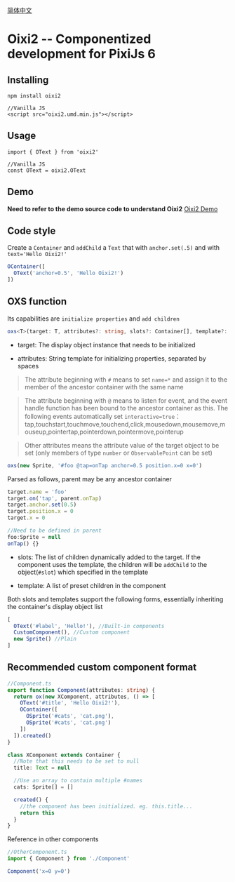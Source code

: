 [简体中文](https://github.com/WLDragon/oixi2/blob/main/README_cn.md)

# Oixi2 -- Componentized development for PixiJs 6

## Installing

```
npm install oixi2

//Vanilla JS
<script src="oixi2.umd.min.js"></script>
```

## Usage
``` 
import { OText } from 'oixi2'

//Vanilla JS
const OText = oixi2.OText
```

## Demo

**Need to refer to the demo source code to understand Oixi2** [Oixi2 Demo](https://github.com/WLDragon/oixi2_demo)

## Code style

Create a `Container` and `addChild` a `Text` that with `anchor.set(.5)` and  with `text='Hello Oixi2!'`

``` ts
OContainer([
  OText('anchor=0.5', 'Hello Oixi2!')
])
```

## OXS function

Its capabilities are `initialize properties` and `add children`

``` ts
oxs<T>(target: T, attributes?: string, slots?: Container[], template?: () => Container[]): T
```

- target: The display object instance that needs to be initialized

- attributes: String template for initializing properties, separated by spaces

> The attribute beginning with `#` means to set `name=*` and assign it to the member of the ancestor container with the same name

> The attribute beginning with `@` means to listen for event, and the event handle function has been bound to the ancestor container as this. 
>The following events automatically set `interactive=true`：tap,touchstart,touchmove,touchend,click,mousedown,mousemove,mouseup,pointertap,pointerdown,pointermove,pointerup

> Other attributes means the attribute value of the target object to be set (only members of type `number` or `ObservablePoint` can be set)

``` ts
oxs(new Sprite, '#foo @tap=onTap anchor=0.5 position.x=0 x=0')
```

Parsed as follows, parent may be any ancestor container

``` ts
target.name = 'foo'
target.on('tap', parent.onTap)
target.anchor.set(0.5)
target.position.x = 0
target.x = 0

//Need to be defined in parent
foo:Sprite = null
onTap() {}
```

- slots: The list of children dynamically added to the target. If the component uses the template, the children will be `addChild` to the object(`#slot`) which specified in the template

- template: A list of preset children in the component

Both slots and templates support the following forms, essentially inheriting the container's display object list

``` ts
[
  OText('#label', 'Hello!'), //Built-in components
  CustomComponent(), //Custom component
  new Sprite() //Plain
]
```

## Recommended custom component format

``` ts
//Component.ts
export function Component(attributes: string) {
  return ox(new XComponent, attributes, () => [
    OText('#title', 'Hello Oixi2!'),
    OContainer([
      OSprite('#cats', 'cat.png'),
      OSprite('#cats', 'cat.png')
    ])
  ]).created()
}

class XComponent extends Container {
  //Note that this needs to be set to null
  title: Text = null 

  //Use an array to contain multiple #names
  cats: Sprite[] = []

  created() {
    //the component has been initialized. eg. this.title...
    return this
  }
}
```

Reference in other components

``` ts
//OtherComponent.ts
import { Component } from './Component'

Component('x=0 y=0')
```
